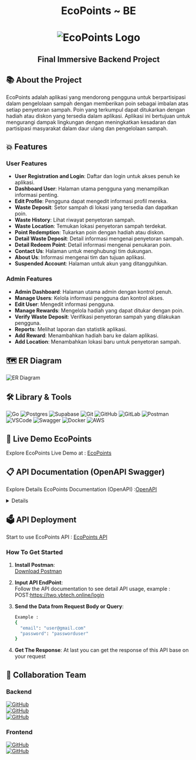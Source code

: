 <div align="center">

# **EcoPoints ~ BE**
# ![EcoPoints Logo](https://i.imgur.com/CWiIsPB.png)
## Final Immersive Backend Project

</div>

## 📚 About the Project

EcoPoints adalah aplikasi yang mendorong pengguna untuk berpartisipasi dalam pengelolaan sampah dengan memberikan poin sebagai imbalan atas setiap penyetoran sampah. Poin yang terkumpul dapat ditukarkan dengan hadiah atau diskon yang tersedia dalam aplikasi. Aplikasi ini bertujuan untuk mengurangi dampak lingkungan dengan meningkatkan kesadaran dan partisipasi masyarakat dalam daur ulang dan pengelolaan sampah.

## 💥 Features 

### User Features 

- **User Registration and Login**: Daftar dan login untuk akses penuh ke aplikasi.
- **Dashboard User**: Halaman utama pengguna yang menampilkan informasi penting.
- **Edit Profile**: Pengguna dapat mengedit informasi profil mereka.
- **Waste Deposit**: Setor sampah di lokasi yang tersedia dan dapatkan poin.
- **Waste History**: Lihat riwayat penyetoran sampah.
- **Waste Location**: Temukan lokasi penyetoran sampah terdekat.
- **Point Redemption**: Tukarkan poin dengan hadiah atau diskon.
- **Detail Waste Deposit**: Detail informasi mengenai penyetoran sampah.
- **Detail Redeem Point**: Detail informasi mengenai penukaran poin.
- **Contact Us**: Halaman untuk menghubungi tim dukungan.
- **About Us**: Informasi mengenai tim dan tujuan aplikasi.
- **Suspended Account**: Halaman untuk akun yang ditangguhkan.

### Admin Features 

- **Admin Dashboard**: Halaman utama admin dengan kontrol penuh.
- **Manage Users**: Kelola informasi pengguna dan kontrol akses.
- **Edit User**: Mengedit informasi pengguna.
- **Manage Rewards**: Mengelola hadiah yang dapat ditukar dengan poin.
- **Verify Waste Deposit**: Verifikasi penyetoran sampah yang dilakukan pengguna.
- **Reports**: Melihat laporan dan statistik aplikasi.
- **Add Reward**: Menambahkan hadiah baru ke dalam aplikasi.
- **Add Location**: Menambahkan lokasi baru untuk penyetoran sampah.

## 🗺️ ER Diagram 

![ER Diagram](https://res.cloudinary.com/duuv3bqdc/image/upload/v1722391307/images/ptiltvwc9c2lpsnl7uv8.png)

## 🛠️ Library & Tools 
![Go](https://img.shields.io/badge/go-%2300ADD8.svg?style=for-the-badge&logo=go&logoColor=white) 
![Postgres](https://img.shields.io/badge/postgres-%23316192.svg?style=for-the-badge&logo=postgresql&logoColor=white) 
![Supabase](https://img.shields.io/badge/Supabase-3ECF8E?style=for-the-badge&logo=supabase&logoColor=white) 
![Git](https://img.shields.io/badge/git-%23F05033.svg?style=for-the-badge&logo=git&logoColor=white) 
![GitHub](https://img.shields.io/badge/github-%23121011.svg?style=for-the-badge&logo=github&logoColor=white) 
![GitLab](https://img.shields.io/badge/gitlab-%23181717.svg?style=for-the-badge&logo=gitlab&logoColor=white) 
![Postman](https://img.shields.io/badge/Postman-FF6C37?style=for-the-badge&logo=postman&logoColor=white) 
![VSCode](https://img.shields.io/badge/VSCode-007ACC?style=for-the-badge&logo=visual-studio-code&logoColor=white)
![Swagger](https://img.shields.io/badge/-Swagger-%23Clojure?style=for-the-badge&logo=swagger&logoColor=white) 
![Docker](https://img.shields.io/badge/docker-%230db7ed.svg?style=for-the-badge&logo=docker&logoColor=white) 
![AWS](https://img.shields.io/badge/AWS-%23FF9900.svg?style=for-the-badge&logo=amazon-aws&logoColor=white)


## 🚀 Live Demo EcoPoints
Explore EcoPoints Live Demo at : [EcoPoints](https://eco-point-ten.vercel.app/)

## 📋 API Documentation (OpenAPI Swagger) 
Explore Details EcoPoints Documentation (OpenAPI) :[OpenAPI](https://app.swaggerhub.com/apis-docs/TNLKFANS/EchoPoint/1.0.0)

<div>
<details>
<User>
<summary>User</summary>
  
  <!---
  | Command | Description |
| --- | --- |
  --->
  
This is an explanation User section.
 
<div>
  
| Feature User | Endpoint | Param | JWT Token | Function |
| --- | --- | --- | --- | --- |
| POST | /login  | - | NO | User log in  |
| POST | /register | - | NO | User register |
| GET | /user | - | NO | Get user data |
| DELETE | /user | - | YES | Delete an account |
| PUT | /user | - | YES | Update profile |

</details>


## 🗳️ API Deployment 
Start to use EcoPoints API : [EcoPoints API](https://two.ybtech.online)

### How To Get Started
1. **Install Postman**:<br>
    [Download Postman](https://www.postman.com/downloads/)
    
2. **Input API EndPoint**:<br>
    Follow the API documentation to see detail API usage, example :<br>
    POST:https://two.ybtech.online/login
    
3. **Send the Data from Request Body or Query**:<br>
    ```bash
    Example :
    {
      "email": "user@gmail.com"
      "password": "passworduser"
    }
    ```
5. **Get The Response**:
    At last you can get the response of this API base on your request

## 🤝 Collaboration Team

### Backend
[![GitHub](https://img.shields.io/badge/Anggi-Eko-%23121011.svg?style=for-the-badge&logo=github&logoColor=white)](https://github.com/gemgum)<br>
[![GitHub](https://img.shields.io/badge/Farah-Raihanunnisa-%23121011.svg?style=for-the-badge&logo=github&logoColor=white)](https://github.com/farahraihan)<br>
[![GitHub](https://img.shields.io/badge/Hafiz-Darmawan-%23121011.svg?style=for-the-badge&logo=github&logoColor=white)](https://github.com/hfzdrmwn96)<br>

### Frontend
[![GitHub](https://img.shields.io/badge/Henry-Rivardo-%23121011.svg?style=for-the-badge&logo=github&logoColor=white)](https://github.com/HenryRivardo07)<br>
[![GitHub](https://img.shields.io/badge/Ardi-S-%23121011.svg?style=for-the-badge&logo=github&logoColor=white)](https://github.com/ardii2711)<br>
